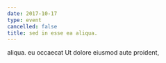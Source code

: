 ```yaml
---
date: 2017-10-17
type: event
cancelled: false
title: sed in esse ea aliqua.
---
```

aliqua. eu occaecat Ut dolore eiusmod aute proident,